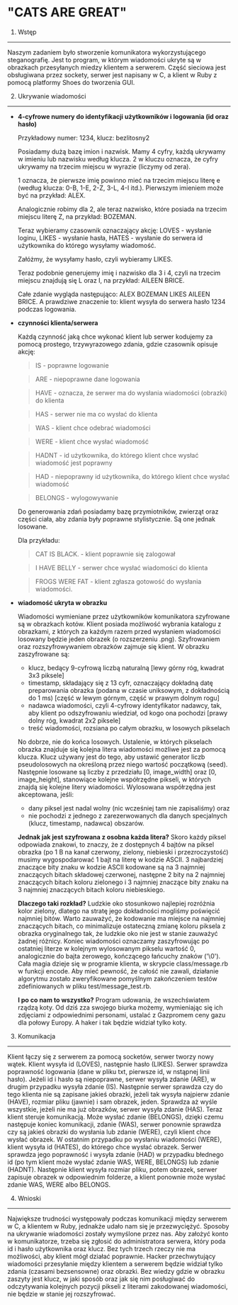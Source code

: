 "**CATS ARE GREAT**"
===========================

1. Wstęp
-------------------------

Naszym zadaniem było stworzenie komunikatora wykorzystującego steganografię. Jest to program, w którym wiadomości ukryte są w obrazkach przesyłanych miedzy klientem a serwerem.
Część sieciowa jest obsługiwana przez sockety, serwer jest napisany w C, a klient w Ruby z pomocą platformy Shoes do tworzenia GUI.


2. Ukrywanie wiadomości
-------------------------

* **4-cyfrowe numery do identyfikacji użytkowników i logowania (id oraz hasło)**

	Przykładowy numer: 1234, klucz: bezlitosny2
	
	Posiadamy dużą bazę imion i nazwisk. Mamy 4 cyfry, każdą ukrywamy w imieniu lub nazwisku według klucza. 2 w kluczu oznacza, że cyfry ukrywamy na trzecim miejscu w wyrazie (liczymy od zera).
	
	1 oznacza, że pierwsze imię powinno mieć na trzecim miejscu literę e (według klucza: 0-B, 1-E, 2-Z, 3-L, 4-I itd.). Pierwszym imieniem może być na przykład: ALEX. 
	
	Analogicznie robimy dla 2, ale teraz nazwisko, które posiada na trzecim miejscu literę Z, na przykład: BOZEMAN. 
	
	Teraz wybieramy czasownik oznaczający akcję: LOVES - wysłanie loginu, LIKES - wysłanie hasła, HATES - wysłanie do serwera id użytkownika do którego wysyłamy wiadomość.
	
	Załóżmy, że wysyłamy hasło, czyli wybieramy LIKES.
	
	Teraz podobnie generujemy imię i nazwisko dla 3 i 4, czyli na trzecim miejscu znajdują się L oraz I, na przykład: AILEEN BRICE.
	
	Całe zdanie wygląda następująco: ALEX BOZEMAN LIKES  AILEEN BRICE. A prawdziwe znaczenie to: klient wysyła do serwera hasło 1234 podczas logowania.
	
	

* **czynności klienta/serwera**

	Każdą czynność jaką chce wykonać klient lub serwer kodujemy za pomocą prostego, trzywyrazowego zdania, gdzie czasownik opisuje akcję:
	>	IS - poprawne logowanie
	
	>	ARE - niepoprawne dane logowania
	
	>	HAVE - oznacza, że serwer ma do wysłania wiadomości (obrazki) do klienta
	
	>	HAS - serwer nie ma co wysłać do klienta
	
	>	WAS - klient chce odebrać wiadomości
	
	>	WERE - klient chce wysłać wiadomość
	
	>	HADNT - id użytkownika, do którego klient chce wysłać wiadomość jest poprawny
	
	>	HAD - niepoprawny id użytkownika, do którego klient chce wysłać wiadomość
	
	>	BELONGS - wylogowywanie
	

	Do generowania zdań posiadamy bazę przymiotników, zwierząt oraz części ciała, aby zdania były poprawne stylistycznie. Są one jednak losowane.
	
	Dla przykładu:
	>	CAT IS BLACK. - klient poprawnie się zalogował
	
	>	I HAVE BELLY - serwer chce wysłać wiadomości do klienta
	
	>	FROGS WERE FAT - klient zgłasza gotowość do wysłania wiadomości.



* **wiadomość ukryta w obrazku**

    Wiadomości wymieniane przez użytkowników komunikatora szyfrowane są w obrazkach kotów. Klient posiada możliwość wybrania katalogu z obrazkami, z których za każdym razem przed wysłaniem wiadomości losowany będzie jeden obrazek (o rozszerzeniu .png). Szyfrowaniem oraz rozszyfrowywaniem obrazków zajmuje się klient. W obrazku zaszyfrowane są:
    *   klucz, bedący 9-cyfrową liczbą naturalną [lewy górny róg, kwadrat 3x3 piksele]
    *   timestamp, składający się z 13 cyfr, oznaczający dokładną datę preparowania obrazka (podana w czasie uniksowym, z dokładnością do 1 ms) [część w lewym górnym, część w prawym dolnym rogu]
    *   nadawca wiadomości, czyli 4-cyfrowy identyfikator nadawcy, tak, aby klient po odszyfrowaniu wiedział, od kogo ona pochodzi [prawy dolny róg, kwadrat 2x2 piksele]
    *   treść wiadomości, rozsiana po całym obrazku, w losowych pikselach
    
    No dobrze, nie do końca losowych. Ustalenie, w których pikselach obrazka znajduje się kolejna litera wiadomości możliwe jest za pomocą klucza. Klucz używany jest do tego, aby ustawić generator liczb pseudolosowych na określoną przez niego wartość początkową (seed). Następnie losowane są liczby z przedziału [0, image_width] oraz [0, image_height], stanowiące kolejne współrzędne pikseli, w których znajdą się kolejne litery wiadomości. Wylosowana współrzędna jest akceptowana, jeśli:
    *   dany piksel jest nadal wolny (nic wcześniej tam nie zapisaliśmy) oraz
    *   nie pochodzi z jednego z zarezerwowanych dla danych specjalnych (klucz, timestamp, nadawca) obszarów.
    
    **Jednak jak jest szyfrowana z osobna każda litera?**
    Skoro każdy piksel odpowiada znakowi, to znaczy, że z dostępnych 4 bajtów na piksel obrazka (po 1 B na kanał czerwony, zielony, niebieski i przezroczystość) musimy wygospodarować 1 bajt na literę w kodzie ASCII. 3 najbardziej znaczące bity znaku w kodzie ASCII kodowane są na 3 najmniej znaczących bitach składowej czerwonej, następne 2 bity na 2 najmniej znaczących bitach koloru zielonego i 3 najmniej znaczące bity znaku na 3 najmniej znaczących bitach koloru niebieskiego.
    
    **Dlaczego taki rozkład?**
    Ludzkie oko stosunkowo najlepiej rozróżnia kolor zielony, dlatego na stratę jego dokładności mogliśmy poświęcić najmniej bitów. Warto zauważyć, że kodowanie ma miejsce na najmniej znaczących bitach, co minimalizuje ostateczną zmianę koloru piksela z obrazka oryginalnego tak, że ludzkie oko nie jest w stanie zauważyć żadnej różnicy.
    Koniec wiadomości oznaczamy zaszyfrowując po ostatniej literze w kolejnym wylosowanym pikselu wartość 0, analogicznie do bajta zerowego, kończącego łańcuchy znaków ('\0').
    Cała magia dzieje się w programie klienta, w skrypcie class/message.rb w funkcji encode. Aby mieć pewność, że całość nie zawali, działanie algorytmu zostało zweryfikowane pomyślnym zakończeniem testów zdefiniowanych w pliku test/message_test.rb.
    
    **I po co nam to wszystko?**
    Program udowania, że wszechświatem rządzą koty. Od dziś zza swojego biurka możemy, wymieniając się ich zdjęciami z odpowiednimi personami, ustalać z Gazpromem ceny gazu dla połowy Europy. A haker i tak będzie widział tylko koty.
    
3. Komunikacja
-------------------------

Klient łączy się z serwerem za pomocą socketów, serwer tworzy nowy wątek. Klient wysyła id (LOVES), następnie hasło (LIKES). Serwer sprawdza poprawność logowania (dane w pliku txt, pierwsze id, w nstąpnej linii hasło).
Jeżeli id i hasło są niepoprawne, serwer wysyła zdanie (ARE), w drugim przypadku wysyła zdanie (IS). Następnie serwer sprawdza czy do tego klienta nie są zapisane jakieś obrazki, jeżeli tak wysyła najpierw zdanie (HAVE), rozmiar pliku (jawnie) i sam obrazek, jeden.
Sprawdza aż wyśle wszystkie, jeżeli nie ma już obrazków, serwer wysyła zdanie (HAS). Teraz klient steruje komunikacją. Może wysłać zdanie (BELONGS), dzięki czemu następuje koniec komunikacji, zdanie (WAS), serwer ponownie sprawdza czy są jakieś obrazki do wysłania lub zdanie (WERE), czyli klient chce wysłać obrazek.
W ostatnim przypadku po wysłaniu wiadomości (WERE), klient wysyła id (HATES), do którego chce wysłać obrazek. Serwer sprawdza jego poprawność i wysyła zdanie (HAD) w przypadku błednego id (po tym klient może wysłać zdanie WAS, WERE, BELONGS) lub zdanie (HADNT).
Następnie klient wysyła rozmiar pliku, potem obrazek, serwer zapisuje obrazek w odpowiednim folderze, a klient ponownie może wysłać zdanie WAS, WERE albo BELONGS.

4. Wnioski
-------------------------	

Największe trudności występowały podczas komunikacji między serwerem w C, a klientem w Ruby, jednakże udało nam się je przezwyciężyć.
Sposoby na ukrywanie wiadomości zostały wymyślone przez nas. Aby założyć konto w komunikatorze, trzeba się zgłosić do administratora serwera, który poda id i hasło użytkownika oraz klucz.
Bez tych trzech rzeczy nie ma możliwości, aby klient mógł działać poprawnie. Hacker przechwytujący wiadomości przesyłanie między klientem a serwerem będzie widział tylko zdania (czasami bezsensowne) oraz obrazki.
Bez wiedzy gdzie w obrazku zaszyty jest klucz, w jaki sposób oraz jak się nim posługiwać do odczytywania kolejnych pozycji pikseli z literami zakodowanej wiadomości, nie będzie w stanie jej rozszyfrować.

